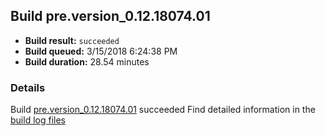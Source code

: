 ## Build pre.version_0.12.18074.01
- **Build result:** `succeeded`
- **Build queued:** 3/15/2018 6:24:38 PM
- **Build duration:** 28.54 minutes
### Details
Build [pre.version_0.12.18074.01](https://winappstudio.visualstudio.com/web/build.aspx?pcguid=a4ef43be-68ce-4195-a619-079b4d9834c2&builduri=vstfs%3a%2f%2f%2fBuild%2fBuild%2f25278) succeeded
Find detailed information in the [build log files](https://uwpctdiags.blob.core.windows.net/buildlogs/pre.version_0.12.18074.01_logs.zip)
